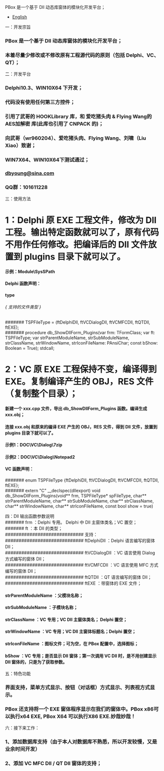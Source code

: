 PBox 是一个基于 Dll 动态库窗体的模块化开发平台；  

- [English](readme-EN.md)

一：开发宗旨  
### PBox 是一个基于 Dll 动态库窗体的模块化开发平台；  
### 本着尽量少修改或不修改原有工程源代码的原则（包括 Delphi、VC、QT）；  
  
    
二：开发平台  
### Delphi10.3、WIN10X64 下开发；  
### 代码没有使用任何第三方控件；  
### 引用了武哥的 HOOKLibrary 库，和 爱吃猪头肉 & Flying Wang的 AES加解密 库(此库也引用了 CNPACK 的)；  
### 向武哥（wr960204）、爱吃猪头肉、Flying Wang、刘啸（Liu Xiao）致谢；  
### WIN7X64、WIN10X64下测试通过；  
### dbyoung@sina.com  
### QQ群：101611228  
  
  
三：使用方法  
# 1：Delphi 原 EXE 工程文件，修改为 Dll 工程。输出特定函数就可以了，原有代码不用作任何修改。把编译后的 Dll 文件放置到 plugins 目录下就可以了。  
#### 示例：Module\SysSPath  
#### Delphi 函数声明：  
#### type  
###### { 支持的文件类型 }  
####### TSPFileType = (ftDelphiDll, ftVCDialogDll, ftVCMFCDll, ftQTDll, ftEXE);  
####### procedure db_ShowDllForm_Plugins(var frm: TFormClass; var ft: TSPFileType; var strParentModuleName, strSubModuleName, strClassName, strWindowName, strIconFileName: PAnsiChar; const bShow: Boolean = True); stdcall;  
  
# 2：VC 原 EXE 工程保持不变，编译得到 EXE。复制编译产生的 OBJ，RES 文件（复制整个目录）；  
#### 新建一个 xxx.cpp 文件，导出 db_ShowDllForm_Plugins 函数。编译生成 xxx.obj；  
#### 连接 xxx.obj 和原来的编译 EXE 产生的 OBJ，RES 文件，得到 Dll 文件，放置到 plugins 目录下就可以了。  
#### 示例1：DOC\VC\Dialog\7zip  
#### 示例2：DOC\VC\Dialog\Notepad2  
#### VC 函数声明：  
####### enum TSPFileType {ftDelphiDll, ftVCDialogDll, ftVCMFCDll, ftQTDll, ftEXE};  
####### extern "C" __declspec(dllexport) void db_ShowDllForm_Plugins(void** frm, TSPFileType* spFileType, char** strParentModuleName, char** strSubModuleName, char** strClassName, char** strWindowName, char** strIconFileName, const bool show = true)  
  
  
四：Dll 输出函数参数说明  
####### frm                 ：Delphi 专用。 Delphi 中 Dll 主窗体类名；VC 置空；  
####### ft                  ：本 Dll 的类型；   
############################# 支持：  
############################# ftDelphiDll   ：Delphi 语言编写的窗体 Dll；  
############################# ftVCDialogDll ：VC 语言使用 Dialog 方式编写的窗体 Dll；  
############################# ftVCMFCDll    ：VC 语言使用 MFC    方式编写的窗体 Dll；  
############################# ftQTDll       ：QT 语言编写的窗体 Dll；                  
############################# ftEXE         ：带窗体的 EXE 文件；  
#### strParentModuleName ：父模块名称；  
#### strSubModuleName    ：子模块名称；  
#### strClassName        ：VC 专用；VC Dll 主窗体类名；  Delphi 置空；  
#### strWindowName       ：VC 专用；VC Dll 主窗体标题名；Delphi 置空；  
#### strIconFileName     ：图标文件；可为空，在 PBox 配置中，选择图标；  
#### bShow               ：VC 专用；是否显示 Dll 窗体；第一次调用 VC Dll 时，是不用创建显示 Dll 窗体的，只是为了获取参数。  
    
    
五：特色功能  
### 界面支持，菜单方式显示、按钮（对话框）方式显示、列表视方式显示。  
### PBox 还支持将一个 EXE 窗体程序显示在我们的窗体中。PBox x86可以执行x64 EXE, PBox X64 可以执行X86 EXE.妙哉妙哉！  
  
  
六：接下来工作：  
### 1、添加数据库支持（由于本人对数据库不熟悉，所以开发较慢，又是业余时间开发）  
### 2、添加 VC MFC Dll / QT Dll 窗体的支持；  

